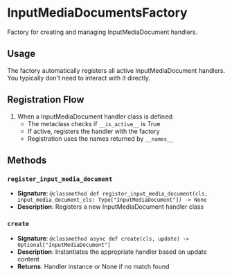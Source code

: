 # InputMediaDocumentsFactory

Factory for creating and managing InputMediaDocument handlers.

## Usage

The factory automatically registers all active InputMediaDocument handlers. 
You typically don't need to interact with it directly.

## Registration Flow

1. When a InputMediaDocument handler class is defined:
   - The metaclass checks if `__is_active__` is True
   - If active, registers the handler with the factory
   - Registration uses the names returned by `__names__`

## Methods

### `register_input_media_document`
- **Signature**: `@classmethod def register_input_media_document(cls, input_media_document_cls: Type["InputMediaDocument"]) -> None`
- **Description**: Registers a new InputMediaDocument handler class

### `create`
- **Signature**: `@classmethod async def create(cls, update) -> Optional["InputMediaDocument"]`
- **Description**: Instantiates the appropriate handler based on update content
- **Returns**: Handler instance or None if no match found
